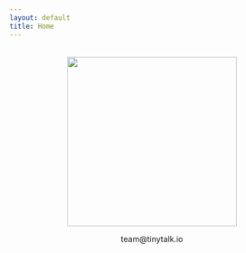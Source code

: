 ```yaml
---
layout: default
title: Home
---
```


<div style="text-align: center">
  <div id="home-page-text">
    <br>
    <img src="{{ "/assets/img/tinytalklogo.png" | relative_url }}" width="300" height="300">
    <br>
    <p class="black-text">team@tinytalk.io</p>
  </div>
</div>
